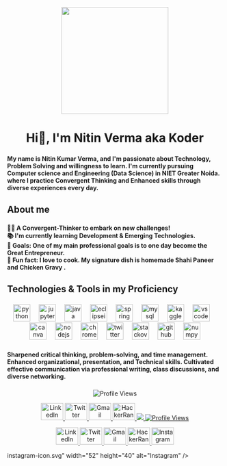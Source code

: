 <div align="center">
  <img height="250" src="https://github.com/AmKoder/AmKoder/assets/138553333/26bba17d-cc5e-49df-985c-603667008a78"  />
</div>

###

<h1 align="center">Hi👋, I'm Nitin Verma aka Koder</h1>

###

<h4 align="left">My name is Nitin Kumar Verma, and I'm passionate about Technology, Problem Solving and willingness to learn. I'm currently pursuing Computer science and Engineering (Data Science) in NIET Greater Noida. where I practice Convergent Thinking and Enhanced skills through diverse experiences every day.</h4>

###

<h2 align="left">About me</h2>

###

<h4 align="left">🤹🏻 A Convergent-Thinker to embark on new challenges!<br>📚 I'm currently learning Development & Emerging Technologies.<br>🎯 Goals: One of my main professional goals is to one day become the Great Entrepreneur.<br>🎲 Fun fact: I love to cook. My signature dish is homemade Shahi Paneer and Chicken Gravy .</h4>

###

<h2 align="left">Technologies & Tools in my Proficiency</h2>

###

<div align="center">
  <img src="https://cdn.jsdelivr.net/gh/devicons/devicon/icons/python/python-original.svg" height="40" alt="python logo"  />
  <img width="12" />
  <img src="https://cdn.jsdelivr.net/gh/devicons/devicon/icons/jupyter/jupyter-original.svg" height="40" alt="jupyter logo"  />
  <img width="12" />
  <img src="https://cdn.jsdelivr.net/gh/devicons/devicon/icons/java/java-original.svg" height="40" alt="java logo"  />
  <img width="12" />
  <img src="https://skillicons.dev/icons?i=eclipse" height="40" alt="eclipseide logo"  />
  <img width="12" />
  <img src="https://cdn.jsdelivr.net/gh/devicons/devicon/icons/spring/spring-original.svg" height="40" alt="spring logo"  />
  <img width="12" />
  <img src="https://cdn.jsdelivr.net/gh/devicons/devicon/icons/mysql/mysql-original.svg" height="40" alt="mysql logo"  />
  <img width="12" />
  <img src="https://cdn.jsdelivr.net/gh/devicons/devicon/icons/kaggle/kaggle-original.svg" height="40" alt="kaggle logo"  />
  <img width="12" />
  <img src="https://cdn.jsdelivr.net/gh/devicons/devicon/icons/vscode/vscode-original.svg" height="40" alt="vscode logo"  />
  <img width="12" />
  <img src="https://cdn.jsdelivr.net/gh/devicons/devicon/icons/canva/canva-original.svg" height="40" alt="canva logo"  />
  <img width="12" />
  <img src="https://cdn.jsdelivr.net/gh/devicons/devicon/icons/nodejs/nodejs-original.svg" height="40" alt="nodejs logo"  />
  <img width="12" />
  <img src="https://cdn.jsdelivr.net/gh/devicons/devicon/icons/chrome/chrome-original.svg" height="40" alt="chrome logo"  />
  <img width="12" />
  <img src="https://skillicons.dev/icons?i=twitter" height="40" alt="twitter logo"  />
  <img width="12" />
  <img src="https://cdn.simpleicons.org/stackoverflow/F58025" height="40" alt="stackoverflow logo"  />
  <img width="12" />
  <img src="https://img.shields.io/badge/GitHub-181717?logo=github&logoColor=white&style=for-the-badge" height="40" alt="github logo"  />
  <img width="12" />
  <img src="https://img.shields.io/badge/NumPy-013243?logo=numpy&logoColor=white&style=for-the-badge" height="40" alt="numpy logo"  />
</div>

###

<h4 align="left">Sharpened critical thinking, problem-solving, and time management. Enhanced organizational, presentation, and Technical skills. Cultivated effective communication via professional writing, class discussions, and diverse networking.</h4>

###
<p align="center">
  <img src="https://profile-counter.glitch.me/AmKoder/count.svg" alt="Profile Views" />
</p>

<p align="center">
  <a href="https://www.linkedin.com/in/amkoder/" target="_blank">
    <img src="path/to/linkedin-icon.svg" width="52" height="40" alt="LinkedIn" />
  </a>
  <a href="https://twitter.com/iimnitin" target="_blank">
    <img src="path/to/twitter-icon.svg" width="52" height="40" alt="Twitter" />
  </a>
  <a href="mailto:imnitinkumar2001@gmail.com" target="_blank">
    <img src="path/to/gmail-icon.svg" width="52" height="40" alt="Gmail" />
  </a>
  <a href="https://www.hackerrank.com/AmKoder" target="_blank">
    <img src="path/to/hackerrank-icon.svg" width="52" height="40" alt="HackerRank" />
  </a>
  <a href="https://www.instagram.com/iimnitin/" target="_blank">
    <img src="<p align="center">
  <img src="https://profile-counter.glitch.me/AmKoder/count.svg" alt="Profile Views" />
</p>

<p align="center">
  <a href="https://www.linkedin.com/in/amkoder/" target="_blank">
    <img src="path/to/linkedin-icon.svg" width="52" height="40" alt="LinkedIn" />
  </a>
  <a href="https://twitter.com/iimnitin" target="_blank">
    <img src="path/to/twitter-icon.svg" width="52" height="40" alt="Twitter" />
  </a>
  <a href="mailto:imnitinkumar2001@gmail.com" target="_blank">
    <img src="path/to/gmail-icon.svg" width="52" height="40" alt="Gmail" />
  </a>
  <a href="https://www.hackerrank.com/AmKoder" target="_blank">
    <img src="path/to/hackerrank-icon.svg" width="52" height="40" alt="HackerRank" />
  </a>
  <a href="https://www.instagram.com/iimnitin/" target="_blank">
    <img src="path/to/instagram-icon.svg" width="52" height="40" alt="Instagram" />
  </a>
</p>
instagram-icon.svg" width="52" height="40" alt="Instagram" />
  </a>
</p>





###
